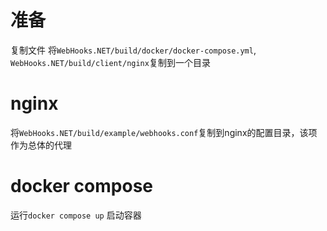 # 准备

复制文件
将`WebHooks.NET/build/docker/docker-compose.yml`, `WebHooks.NET/build/client/nginx`复制到一个目录

# nginx
将`WebHooks.NET/build/example/webhooks.conf`复制到nginx的配置目录，该项作为总体的代理


# docker compose
运行`docker compose up` 启动容器

